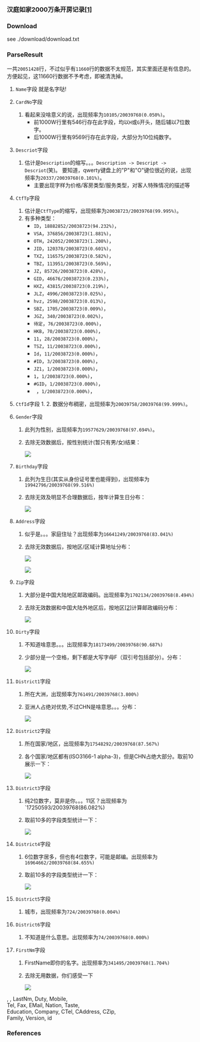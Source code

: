 ### 汉庭如家2000万条开房记录[\[1\]][1]

### Download

see ./download/download.txt

### ParseResult

一共`20051428`行，不过似乎有`11660`行的数据不太规范，其实里面还是有信息的。
方便起见，这11660行数据不予考虑，即被清洗掉。

1. `Name`字段
    就是名字哒!

2. `CardNo`字段
    1. 看起来没啥意义的说，出现频率为`10105/20039768(0.050%)`。
        * 前1000W行里有546行存在此字段，均以`H`或`G`开头，随后辅以7位数字。
        * 后1000W行里有9569行存在此字段，大部分为10位纯数字。

3. `Descriot`字段
    1. 估计是`Description`的缩写。。。`Description -> Descript -> Descriot`(笑)。
    要知道，qwerty键盘上的"P"和"O"键位很近的说，出现频率为`20337/20039768(0.101%)`。
        * 主要出现字样为价格/客房类型/服务类型，对客人特殊情况的描述等

4. `CtfTp`字段
    1. 估计是`CtfType`的缩写，出现频率为`20038723/20039768(99.995%)`。
    2. 有多种类型：
        * `ID`，`18882852/20038723(94.232%)`，
        * `VSA`，`376856/20038723(1.881%)`，
        * `OTH`，`242052/20038723(1.208%)`，
        * `JID`，`120378/20038723(0.601%)`，
        * `TXZ`，`116575/20038723(0.582%)`，
        * `TBZ`，`113951/20038723(0.569%)`，
        * `JZ`，`85726/20038723(0.428%)`，
        * `GID`，`46676/20038723(0.233%)`，
        * `HXZ`，`43815/20038723(0.219%)`，
        * `JLZ`，`4996/20038723(0.025%)`，
        * `hvz`，`2598/20038723(0.013%)`，
        * `SBZ`，`1705/20038723(0.009%)`，
        * `JGZ`，`340/20038723(0.002%)`，
        * `待定`，`76/20038723(0.000%)`，
        * `HKB`，`70/20038723(0.000%)`，
        * `11`，`28/20038723(0.000%)`，
        * `TSZ`，`11/20038723(0.000%)`，
        * `Id`，`11/20038723(0.000%)`，
        * `#ID`，`3/20038723(0.000%)`，
        * `JZ1`，`1/20038723(0.000%)`，
        * `1`，`1/20038723(0.000%)`，
        * `#GID`，`1/20038723(0.000%)`，
        * ` `，`1/20038723(0.000%)`，
     
5. `CtfId`字段
    1. 
    2. 数据分布稠密，出现频率为`20039758/20039768(99.999%)`。
    
6.  `Gender`字段
    1. 此列为性别，出现频率为`19577629/20039768(97.694%)`。
    2. 去除无效数据后，按性别统计(暂只有男/女)结果：
    
        ![](md_img/gender_analysis.png)
        
7. `Birthday`字段
    1. 此列为生日(其实从身份证号里也能得到)，出现频率为`19942796/20039768(99.516%)`
    2. 去除无效及明显不合理数据后，按年计算生日分布：
    
        ![](md_img/birthday_analysis.png)
        
8. `Address`字段
    1. 似乎是。。。家庭住址？出现频率为`16641249/20039768(83.041%)`
    2. 去除无效数据后，按地区/区域计算地址分布：
    
        ![](md_img/address_map.jpg)
        
        ![](md_img/address.png)

9. `Zip`字段
    1. 大部分是中国大陆地区邮政编码。出现频率为`1702134/20039768(8.494%)`
    2. 去除无效数据和中国大陆外地区后，按地区[\[2\]][2]计算邮政编码分布：
        
        ![](md_img/zip_analysis.png)
 
10. `Dirty`字段
    1. 不知道啥意思。。。出现频率为`18173499/20039768(90.687%)`
    2. 少部分是一个空格，剩下都是大写字母F（双引号包括部分）。分布：
    
        ![](md_img/dirty_analysis.png)

11. `District1`字段
    1. 所在大洲，出现频率为`761491/20039768(3.800%)`
    2. 亚洲人占绝对优势,不过CHN是啥意思。。。分布：
    
        ![](md_img/district1_analysis.png)

12. `District2`字段
    1. 所在国家/地区，出现频率为`17548292/20039768(87.567%)`
    2. 各个国家/地区都有(ISO3166-1 alpha-3)，但是CHN占绝大部分。取前10展示一下：
    
        ![](md_img/district2_analysis.png)

13. `District3`字段
    1. 纯2位数字，莫非是你。。。11区？出现频率为`17250593/20039768(86.082%)
    2. 取前10多的字段类型统计一下：
    
        ![](md_img/district3_analysis.png)

14. `District4`字段
    1. 6位数字居多，但也有4位数字，可能是邮编。出现频率为`16964662/20039768(84.655%)`
    2. 取前10多的字段类型统计一下：
    
        ![](md_img/district4_analysis.png)
    
15. `District5`字段
    1. 城市，出现频率为`724/20039768(0.004%)`
    
16. `District6`字段
    1. 不知道是什么意思。出现频率为`74/20039768(0.000%)`

17. `FirstNm`字段
    1. FirstName即你的名字。出现频率为`341495/20039768(1.704%)`
    2. 去除无用数据，你们感受一下
    
        ![](md_img/firstnm_analysis.png)
    
    
    
    
, , LastNm, Duty, Mobile, \
Tel, Fax, EMail, Nation, Taste, \
Education, Company, CTel, CAddress, CZip, \
Family, Version, id

### References

[1]: https://blog.csdn.net/qq_36561697/article/details/82356106 

[2]: https://zhidao.baidu.com/question/200103085.html
